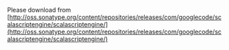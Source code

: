 Please download from [http://oss.sonatype.org/content/repositories/releases/com/googlecode/scalascriptengine/scalascriptengine/](http://oss.sonatype.org/content/repositories/releases/com/googlecode/scalascriptengine/scalascriptengine/)